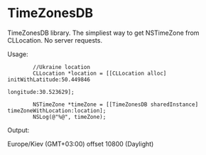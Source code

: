 TimeZonesDB
===========

TimeZonesDB library. The simpliest way to get NSTimeZone from CLLocation. No server requests. 

Usage:

            //Ukraine location
            CLLocation *location = [[CLLocation alloc] initWithLatitude:50.449846
                                                              longitude:30.523629];
                                                              
            NSTimeZone *timeZone = [[TimeZonesDB sharedInstance] timeZoneWithLocation:location];
            NSLog(@"%@", timeZone);
Output:

Europe/Kiev (GMT+03:00) offset 10800 (Daylight) 
